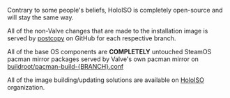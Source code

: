 Contrary to some people's beliefs, HoloISO is completely open-source and will stay the same way.

All of the non-Valve changes that are made to the installation image is served by [postcopy](https://github.com/HoloISO/postcopy/) on GitHub for each respective branch.

All of the base OS components are **COMPLETELY** untouched SteamOS pacman mirror packages served by Valve's own pacman mirror on [buildroot/pacman-build-{BRANCH}.conf](https://github.com/HoloISO/buildroot/blob/master/pacman-build-beta.conf)

All of the image building/updating solutions are available on [HoloISO](https://github.com/HoloISO) organization.